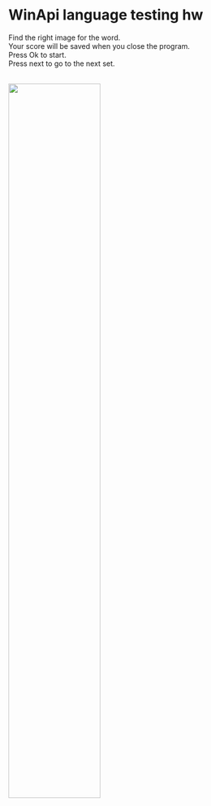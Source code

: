
# WinApi language testing hw

Find the right image for the word.\
Your score will be saved when you close the program.\
Press Ok to start.\
Press next to go to the next set.

<br>
<img src="https://user-images.githubusercontent.com/50261098/116055505-72b11080-a685-11eb-8ecd-ba7b5ba083e4.png" width="60%">
